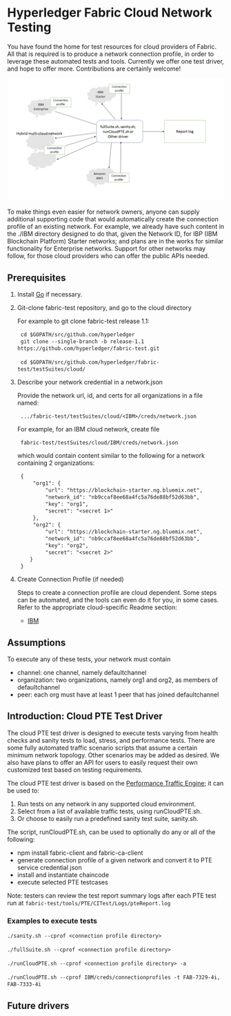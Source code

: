 
# Hyperledger Fabric Cloud Network Testing

You have found the home for test resources for cloud providers of Fabric.
All that is required is to produce a network connection profile, in order to leverage these automated tests and tools.
Currently we offer one test driver, and hope to offer more. Contributions are certainly welcome!


![](CloudPTE.png)


To make things even easier for network owners, anyone can supply additional supporting code that would
automatically create the connection profile of an existing network.
For example, we already have such content in the ./IBM directory designed to do that,
given the Network ID, for IBP (IBM Blockchain Platform) Starter networks; and plans are
in the works for similar functionality for Enterprise networks.
Support for other networks may follow, for those cloud providers who can offer the public APIs needed.





## Prerequisites

1. Install [Go](https://golang.org/doc/install) if necessary.

1. Git-clone fabric-test repository, and go to the cloud directory

    For example to git clone fabric-test release 1.1:

        cd $GOPATH/src/github.com/hyperledger
        git clone --single-branch -b release-1.1 https://github.com/hyperledger/fabric-test.git

        cd $GOPATH/src/github.com/hyperledger/fabric-test/testSuites/cloud/


1. Describe your network credential in a network.json

    Provide the network url, id, and certs for all organizations in a file named:

        .../fabric-test/testSuites/cloud/<IBM>/creds/network.json

    For example, for an IBM cloud network, create file

        fabric-test/testSuites/cloud/IBM/creds/network.json

    which would contain content similar to the following for a network containing 2 organizations:

        {
            "org1": {
                "url": "https://blockchain-starter.ng.bluemix.net",
                "network_id": "nb9ccaf8ee68a4fc5a76de88bf52d63bb",
                "key": "org1",
                "secret": "<secret 1>"
            },
            "org2": {
                "url": "https://blockchain-starter.ng.bluemix.net",
                "network_id": "nb9ccaf8ee68a4fc5a76de88bf52d63bb",
                "key": "org2",
                "secret": "<secret 2>"
           }
        }

1. Create Connection Profile (if needed)

    Steps to create a connection profile are cloud dependent. Some steps can be automated, and the tools can even do it for you, in some cases. Refer to the appropriate cloud-specific Readme section:

    * [IBM](https://github.com/hyperledger/fabric-test/tree/master/testSuite/cloud/IBM)


## Assumptions

To execute any of these tests, your network must contain

* channel: one channel, namely defaultchannel
* organization: two organizations, namely org1 and org2, as members of defaultchannel
* peer: each org must have at least 1 peer that has joined defaultchannel


## Introduction: Cloud PTE Test Driver
The cloud PTE test driver is designed to execute tests varying from health checks and sanity tests to load, stress, and performance tests.
There are some fully automated traffic scenario scripts that assume a certain minimum network topology.
Other scenarios may be added as desired.
We also have plans to offer an API for users to easily request their own customized test based on testing requirements.

The cloud PTE test driver is based on the [Performance Traffic Engine](https://github.com/hyperledger/fabric-test/tree/master/tools/PTE); it can be used to:

1. Run tests on any network in any supported cloud environment.
1. Select from a list of available traffic tests, using runCloudPTE.sh.
1. Or choose to easily run a predefined sanity test suite, sanity.sh.

The script, runCloudPTE.sh, can be used to optionally do any or all of the following:

* npm install fabric-client and fabric-ca-client
* generate connection profile of a given network and convert it to PTE service credential json
* install and instantiate chaincode
* execute selected PTE testcases

Note: testers can review the test report summary logs after each PTE test run at `fabric-test/tools/PTE/CITest/Logs/pteReport.log`


### Examples to execute tests

    ./sanity.sh --cprof <connection profile directory>

    ./fullSuite.sh --cprof <connection profile directory>

    ./runCloudPTE.sh --cprof <connection profile directory> -a

    ./runCloudPTE.sh --cprof IBM/creds/connectionprofiles -t FAB-7329-4i, FAB-7333-4i



## Future drivers